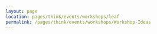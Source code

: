 ```yaml
---
layout: page
location: pages/think/events/workshops/leaf
permalink: /pages/think/events/workshops/Workshop-Ideas
---
```

